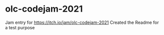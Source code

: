 # olc-codejam-2021
Jam entry for https://itch.io/jam/olc-codejam-2021
Created the Readme for a test purpose
